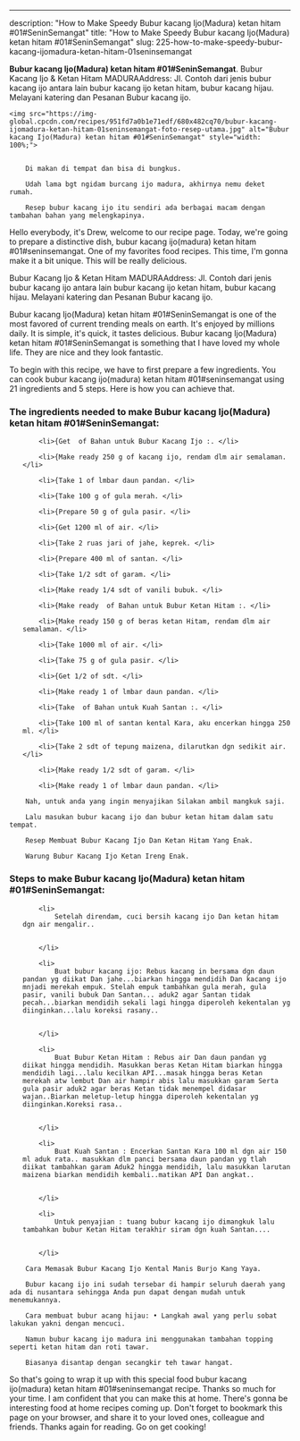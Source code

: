 ---
description: "How to Make Speedy Bubur kacang Ijo(Madura) ketan hitam #01#SeninSemangat"
title: "How to Make Speedy Bubur kacang Ijo(Madura) ketan hitam #01#SeninSemangat"
slug: 225-how-to-make-speedy-bubur-kacang-ijomadura-ketan-hitam-01seninsemangat

<p>
	<strong>Bubur kacang Ijo(Madura) ketan hitam #01#SeninSemangat</strong>. 
	Bubur Kacang Ijo &amp; Ketan Hitam MADURAAddress: Jl. Contoh dari jenis bubur kacang ijo antara lain bubur kacang ijo ketan hitam, bubur kacang hijau. Melayani katering dan Pesanan Bubur kacang ijo.
</p>
<p>
	
	<img src="https://img-global.cpcdn.com/recipes/951fd7a0b1e71edf/680x482cq70/bubur-kacang-ijomadura-ketan-hitam-01seninsemangat-foto-resep-utama.jpg" alt="Bubur kacang Ijo(Madura) ketan hitam #01#SeninSemangat" style="width: 100%;">
	
	
		Di makan di tempat dan bisa di bungkus.
	
		Udah lama bgt ngidam burcang ijo madura, akhirnya nemu deket rumah.
	
		Resep bubur kacang ijo itu sendiri ada berbagai macam dengan tambahan bahan yang melengkapinya.
	
</p>
<p>
	Hello everybody, it's Drew, welcome to our recipe page. Today, we're going to prepare a distinctive dish, bubur kacang ijo(madura) ketan hitam #01#seninsemangat. One of my favorites food recipes. This time, I'm gonna make it a bit unique. This will be really delicious.
</p>
	
<p>
	Bubur Kacang Ijo &amp; Ketan Hitam MADURAAddress: Jl. Contoh dari jenis bubur kacang ijo antara lain bubur kacang ijo ketan hitam, bubur kacang hijau. Melayani katering dan Pesanan Bubur kacang ijo.
</p>
<p>
	Bubur kacang Ijo(Madura) ketan hitam #01#SeninSemangat is one of the most favored of current trending meals on earth. It's enjoyed by millions daily. It is simple, it's quick, it tastes delicious. Bubur kacang Ijo(Madura) ketan hitam #01#SeninSemangat is something that I have loved my whole life. They are nice and they look fantastic.
</p>

<p>
To begin with this recipe, we have to first prepare a few ingredients. You can cook bubur kacang ijo(madura) ketan hitam #01#seninsemangat using 21 ingredients and 5 steps. Here is how you can achieve that.
</p>

<h3>The ingredients needed to make Bubur kacang Ijo(Madura) ketan hitam #01#SeninSemangat:</h3>

<ol>
	
		<li>{Get  of Bahan untuk Bubur Kacang Ijo :. </li>
	
		<li>{Make ready 250 g of kacang ijo, rendam dlm air semalaman. </li>
	
		<li>{Take 1 of lmbar daun pandan. </li>
	
		<li>{Take 100 g of gula merah. </li>
	
		<li>{Prepare 50 g of gula pasir. </li>
	
		<li>{Get 1200 ml of air. </li>
	
		<li>{Take 2 ruas jari of jahe, keprek. </li>
	
		<li>{Prepare 400 ml of santan. </li>
	
		<li>{Take 1/2 sdt of garam. </li>
	
		<li>{Make ready 1/4 sdt of vanili bubuk. </li>
	
		<li>{Make ready  of Bahan untuk Bubur Ketan Hitam :. </li>
	
		<li>{Make ready 150 g of beras ketan Hitam, rendam dlm air semalaman. </li>
	
		<li>{Take 1000 ml of air. </li>
	
		<li>{Take 75 g of gula pasir. </li>
	
		<li>{Get 1/2 of sdt. </li>
	
		<li>{Make ready 1 of lmbar daun pandan. </li>
	
		<li>{Take  of Bahan untuk Kuah Santan :. </li>
	
		<li>{Take 100 ml of santan kental Kara, aku encerkan hingga 250 ml. </li>
	
		<li>{Take 2 sdt of tepung maizena, dilarutkan dgn sedikit air. </li>
	
		<li>{Make ready 1/2 sdt of garam. </li>
	
		<li>{Make ready 1 of lmbar daun pandan. </li>
	
</ol>
<p>
	
		Nah, untuk anda yang ingin menyajikan Silakan ambil mangkuk saji.
	
		Lalu masukan bubur kacang ijo dan bubur ketan hitam dalam satu tempat.
	
		Resep Membuat Bubur Kacang Ijo Dan Ketan Hitam Yang Enak.
	
		Warung Bubur Kacang Ijo Ketan Ireng Enak.
	
</p>

<h3>Steps to make Bubur kacang Ijo(Madura) ketan hitam #01#SeninSemangat:</h3>

<ol>
	
		<li>
			Setelah direndam, cuci bersih kacang ijo Dan ketan hitam dgn air mengalir..
			
			
		</li>
	
		<li>
			Buat bubur kacang ijo: Rebus kacang in bersama dgn daun pandan yg diikat Dan jahe...biarkan hingga mendidih Dan kacang ijo mnjadi merekah empuk. Stelah empuk tambahkan gula merah, gula pasir, vanili bubuk Dan Santan... aduk2 agar Santan tidak pecah...biarkan mendidih sekali lagi hingga diperoleh kekentalan yg diinginkan...lalu koreksi rasany..
			
			
		</li>
	
		<li>
			Buat Bubur Ketan Hitam : Rebus air Dan daun pandan yg diikat hingga mendidih. Masukkan beras Ketan Hitam biarkan hingga mendidih lagi...lalu kecilkan API...masak hingga beras Ketan merekah atw lembut Dan air hampir abis lalu masukkan garam Serta gula pasir aduk2 agar beras Ketan tidak menempel didasar wajan..Biarkan meletup-letup hingga diperoleh kekentalan yg diinginkan.Koreksi rasa..
			
			
		</li>
	
		<li>
			Buat Kuah Santan : Encerkan Santan Kara 100 ml dgn air 150 ml aduk rata.. masukkan dlm panci bersama daun pandan yg tlah diikat tambahkan garam Aduk2 hingga mendidih, lalu masukkan larutan maizena biarkan mendidih kembali..matikan API Dan angkat..
			
			
		</li>
	
		<li>
			Untuk penyajian : tuang bubur kacang ijo dimangkuk lalu tambahkan bubur Ketan Hitam terakhir siram dgn kuah Santan....
			
			
		</li>
	
</ol>

<p>
	
		Cara Memasak Bubur Kacang Ijo Kental Manis Burjo Kang Yaya.
	
		Bubur kacang ijo ini sudah tersebar di hampir seluruh daerah yang ada di nusantara sehingga Anda pun dapat dengan mudah untuk menemukannya.
	
		Cara membuat bubur acang hijau: • Langkah awal yang perlu sobat lakukan yakni dengan mencuci.
	
		Namun bubur kacang ijo madura ini menggunakan tambahan topping seperti ketan hitam dan roti tawar.
	
		Biasanya disantap dengan secangkir teh tawar hangat.
	
</p>

<p>
	So that's going to wrap it up with this special food bubur kacang ijo(madura) ketan hitam #01#seninsemangat recipe. Thanks so much for your time. I am confident that you can make this at home. There's gonna be interesting food at home recipes coming up. Don't forget to bookmark this page on your browser, and share it to your loved ones, colleague and friends. Thanks again for reading. Go on get cooking!
</p>
